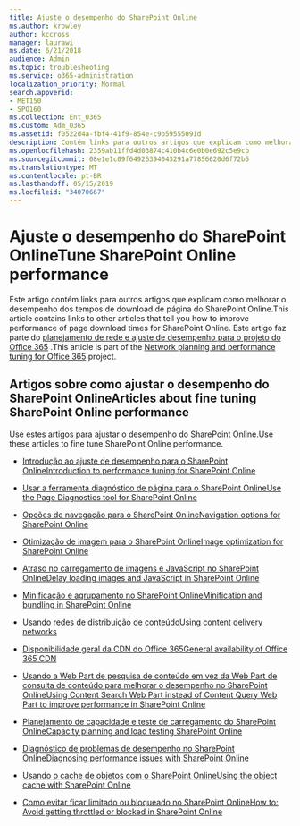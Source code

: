 ```yaml
---
title: Ajuste o desempenho do SharePoint Online
ms.author: krowley
author: kccross
manager: laurawi
ms.date: 6/21/2018
audience: Admin
ms.topic: troubleshooting
ms.service: o365-administration
localization_priority: Normal
search.appverid:
- MET150
- SPO160
ms.collection: Ent_O365
ms.custom: Adm_O365
ms.assetid: f0522d4a-fbf4-41f9-854e-c9b59555091d
description: Contém links para outros artigos que explicam como melhorar o desempenho de tempos de download de página do SharePoint Online.
ms.openlocfilehash: 2359ab11ffd4d03874c410b4c6e0b0e692c5e9cb
ms.sourcegitcommit: 08e1e1c09f64926394043291a77856620d6f72b5
ms.translationtype: MT
ms.contentlocale: pt-BR
ms.lasthandoff: 05/15/2019
ms.locfileid: "34070667"
---
```

# <a name="tune-sharepoint-online-performance"></a><span data-ttu-id="d8707-103">Ajuste o desempenho do SharePoint Online</span><span class="sxs-lookup"><span data-stu-id="d8707-103">Tune SharePoint Online performance</span></span>

<span data-ttu-id="d8707-104">Este artigo contém links para outros artigos que explicam como melhorar o desempenho dos tempos de download de página do SharePoint Online.</span><span class="sxs-lookup"><span data-stu-id="d8707-104">This article contains links to other articles that tell you how to improve performance of page download times for SharePoint Online.</span></span> <span data-ttu-id="d8707-105">Este artigo faz parte do [planejamento de rede e ajuste de desempenho para o projeto do Office 365](https://aka.ms/tune) .</span><span class="sxs-lookup"><span data-stu-id="d8707-105">This article is part of the [Network planning and performance tuning for Office 365](https://aka.ms/tune) project.</span></span>
   
## <a name="articles-about-fine-tuning-sharepoint-online-performance"></a><span data-ttu-id="d8707-106">Artigos sobre como ajustar o desempenho do SharePoint Online</span><span class="sxs-lookup"><span data-stu-id="d8707-106">Articles about fine tuning SharePoint Online performance</span></span>

<span data-ttu-id="d8707-107">Use estes artigos para ajustar o desempenho do SharePoint Online.</span><span class="sxs-lookup"><span data-stu-id="d8707-107">Use these articles to fine tune SharePoint Online performance.</span></span>
  
- [<span data-ttu-id="d8707-108">Introdução ao ajuste de desempenho para o SharePoint Online</span><span class="sxs-lookup"><span data-stu-id="d8707-108">Introduction to performance tuning for SharePoint Online</span></span>](introduction-to-performance-tuning-for-sharepoint-online.md)
    
- [<span data-ttu-id="d8707-109">Usar a ferramenta diagnóstico de página para o SharePoint Online</span><span class="sxs-lookup"><span data-stu-id="d8707-109">Use the Page Diagnostics tool for SharePoint Online</span></span>](page-diagnostics-for-spo.md)
    
- [<span data-ttu-id="d8707-110">Opções de navegação para o SharePoint Online</span><span class="sxs-lookup"><span data-stu-id="d8707-110">Navigation options for SharePoint Online</span></span>](navigation-options-for-sharepoint-online.md)
    
- [<span data-ttu-id="d8707-111">Otimização de imagem para o SharePoint Online</span><span class="sxs-lookup"><span data-stu-id="d8707-111">Image optimization for SharePoint Online</span></span>](image-optimization-for-sharepoint-online.md)
    
- [<span data-ttu-id="d8707-112">Atraso no carregamento de imagens e JavaScript no SharePoint Online</span><span class="sxs-lookup"><span data-stu-id="d8707-112">Delay loading images and JavaScript in SharePoint Online</span></span>](delay-loading-images-and-javascript-in-sharepoint-online.md)
    
- [<span data-ttu-id="d8707-113">Minificação e agrupamento no SharePoint Online</span><span class="sxs-lookup"><span data-stu-id="d8707-113">Minification and bundling in SharePoint Online</span></span>](minification-and-bundling-in-sharepoint-online.md)
    
- [<span data-ttu-id="d8707-114">Usando redes de distribuição de conteúdo</span><span class="sxs-lookup"><span data-stu-id="d8707-114">Using content delivery networks</span></span>](using-content-delivery-networks-with-sharepoint-online.md)
    
 - [<span data-ttu-id="d8707-115">Disponibilidade geral da CDN do Office 365</span><span class="sxs-lookup"><span data-stu-id="d8707-115">General availability of Office 365 CDN</span></span>](https://dev.office.com/blogs/general-availability-of-office-365-cdn)
    
- [<span data-ttu-id="d8707-116">Usando a Web Part de pesquisa de conteúdo em vez da Web Part de consulta de conteúdo para melhorar o desempenho no SharePoint Online</span><span class="sxs-lookup"><span data-stu-id="d8707-116">Using Content Search Web Part instead of Content Query Web Part to improve performance in SharePoint Online</span></span>](using-content-search-web-part-instead-of-content-query-web-part-to-improve-perfo.md)
    
- [<span data-ttu-id="d8707-117">Planejamento de capacidade e teste de carregamento do SharePoint Online</span><span class="sxs-lookup"><span data-stu-id="d8707-117">Capacity planning and load testing SharePoint Online</span></span>](capacity-planning-and-load-testing-sharepoint-online.md)
    
- [<span data-ttu-id="d8707-118">Diagnóstico de problemas de desempenho no SharePoint Online</span><span class="sxs-lookup"><span data-stu-id="d8707-118">Diagnosing performance issues with SharePoint Online</span></span>](diagnosing-performance-issues-with-sharepoint-online.md)
    
- [<span data-ttu-id="d8707-119">Usando o cache de objetos com o SharePoint Online</span><span class="sxs-lookup"><span data-stu-id="d8707-119">Using the object cache with SharePoint Online</span></span>](using-the-object-cache-with-sharepoint-online.md)
    
- [<span data-ttu-id="d8707-120">Como evitar ficar limitado ou bloqueado no SharePoint Online</span><span class="sxs-lookup"><span data-stu-id="d8707-120">How to: Avoid getting throttled or blocked in SharePoint Online</span></span>](https://msdn.microsoft.com/en-us/library/office/dn889829.aspx)
    

